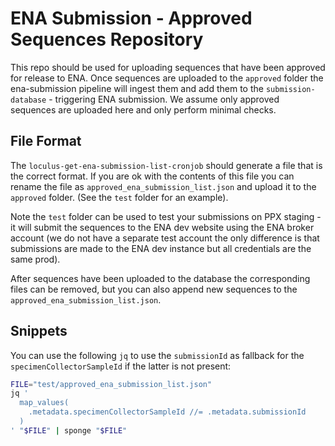 # ENA Submission - Approved Sequences Repository

This repo should be used for uploading sequences that have been approved for release to ENA. Once sequences are uploaded to the `approved` folder the ena-submission pipeline will ingest them and add them to the `submission-database` - triggering ENA submission. We assume only approved sequences are uploaded here and only perform minimal checks.

## File Format

The `loculus-get-ena-submission-list-cronjob` should generate a file that is the correct format. If you are ok with the contents of this file you can rename the file as `approved_ena_submission_list.json` and upload it to the `approved` folder. (See the `test` folder for an example).

Note the `test` folder can be used to test your submissions on PPX staging - it will submit the sequences to the ENA dev website using the ENA broker account (we do not have a separate test account the only difference is that submissions are made to the ENA dev instance but all credentials are the same prod).

After sequences have been uploaded to the database the corresponding files can be removed, but you can also append new sequences to the `approved_ena_submission_list.json`.

## Snippets

You can use the following `jq` to use the `submissionId` as fallback for the `specimenCollectorSampleId` if the latter is not present:

```sh
FILE="test/approved_ena_submission_list.json"
jq '
  map_values(
    .metadata.specimenCollectorSampleId //= .metadata.submissionId
  )
' "$FILE" | sponge "$FILE"
```
